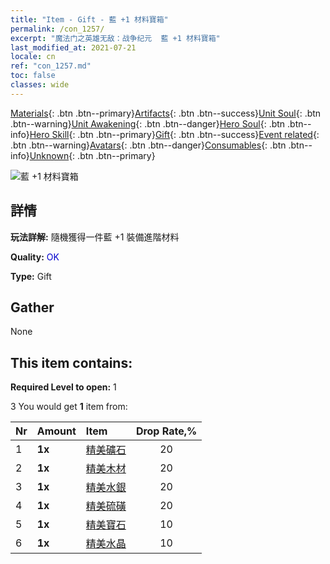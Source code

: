 ```yaml
---
title: "Item - Gift - 藍 +1 材料寶箱"
permalink: /con_1257/
excerpt: "魔法门之英雄无敌：战争纪元  藍 +1 材料寶箱"
last_modified_at: 2021-07-21
locale: cn
ref: "con_1257.md"
toc: false
classes: wide
---
```

 [Materials](/ItemsCN/){: .btn .btn--primary}[Artifacts](/ItemsCN/Artifacts/){: .btn .btn--success}[Unit Soul](/ItemsCN/UnitSoul/){: .btn .btn--warning}[Unit Awakening](/ItemsCN/UnitAwakening/){: .btn .btn--danger}[Hero Soul](/ItemsCN/HeroSoul/){: .btn .btn--info}[Hero Skill](/ItemsCN/HeroSkill/){: .btn .btn--primary}[Gift](/ItemsCN/Gift/){: .btn .btn--success}[Event related](/ItemsCN/Events/){: .btn .btn--warning}[Avatars](/ItemsCN/Avatars/){: .btn .btn--danger}[Consumables](/ItemsCN/Consumables/){: .btn .btn--info}[Unknown](/ItemsCN/Unknown/){: .btn .btn--primary}

 ![藍 +1 材料寶箱](/images/t/i_304002.png)

## 詳情
 **玩法詳解:** 隨機獲得一件藍 +1 裝備進階材料

 **Quality:** <span style="color: #0000CD">OK</span>

 **Type:** Gift

## Gather

  None

## This item contains:

 **Required Level to open:** 1

 3 You would get **1** item  from:

  | Nr | Amount |     Item    | Drop Rate,% |
  |:---|:-------|:------------|:---------:|
  | 1 |  **1x** | [精美礦石](/cn/Items/mat_19/) | 20 | 
  | 2 |  **1x** | [精美木材](/cn/Items/mat_20/) | 20 | 
  | 3 |  **1x** | [精美水銀](/cn/Items/mat_21/) | 20 | 
  | 4 |  **1x** | [精美硫磺](/cn/Items/mat_22/) | 20 | 
  | 5 |  **1x** | [精美寶石](/cn/Items/mat_23/) | 10 | 
  | 6 |  **1x** | [精美水晶](/cn/Items/mat_24/) | 10 | 
